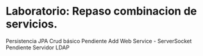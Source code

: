 # Laboratorio: Repaso combinacion de servicios.
Persistencia JPA
Crud básico
Pendiente Add Web Service - ServerSocket
Pendiente Servidor LDAP
